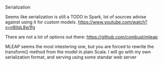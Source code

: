 Serialization

Seems like serialization is still a TODO in Spark, lot of sources advise against using it for custom models. 
https://www.youtube.com/watch?v=n8lIqL8w1fg

There are not a lot of options out there: https://github.com/combust/mleap

MLEAP seems the most intestering one, but you are forced to rewrite the transform() method from the model in plain
Scala. I will go with my own serialization format, and serving using some standar web server

